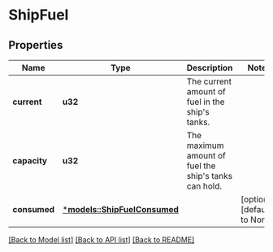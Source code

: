 # ShipFuel

## Properties
Name | Type | Description | Notes
------------ | ------------- | ------------- | -------------
**current** | **u32** | The current amount of fuel in the ship's tanks. | 
**capacity** | **u32** | The maximum amount of fuel the ship's tanks can hold. | 
**consumed** | [***models::ShipFuelConsumed**](ShipFuel_consumed.md) |  | [optional] [default to None]

[[Back to Model list]](../README.md#documentation-for-models) [[Back to API list]](../README.md#documentation-for-api-endpoints) [[Back to README]](../README.md)


